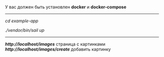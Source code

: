 У вас должен быть установлен **docker** и **docker-compose**

***

*cd example-app*

*./vendor/bin/sail up*

***

***http://localhost/images*** страница с картинками
***http://localhost/images/create*** добавить картинку
